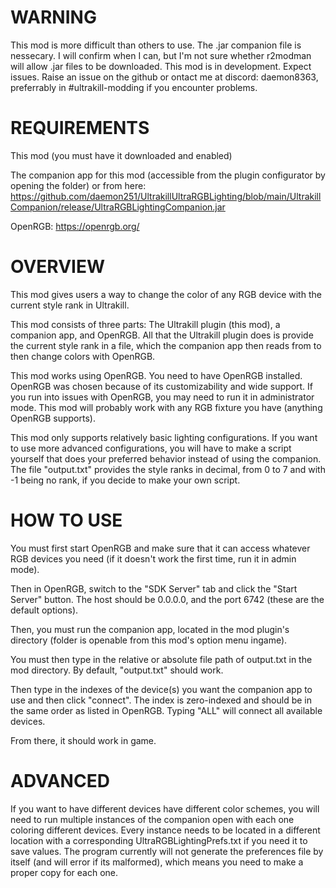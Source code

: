# WARNING

This mod is more difficult than others to use.
The .jar companion file is nessecary. I will confirm when I can, but I'm not sure whether r2modman will allow .jar files to be downloaded.
This mod is in development. Expect issues. Raise an issue on the github or ontact me at discord: daemon8363, preferrably in #ultrakill-modding if you encounter problems.

# REQUIREMENTS

This mod (you must have it downloaded and enabled) 

The companion app for this mod (accessible from the plugin configurator by opening the folder) or from here: https://github.com/daemon251/UltrakillUltraRGBLighting/blob/main/UltrakillCompanion/release/UltraRGBLightingCompanion.jar

OpenRGB: https://openrgb.org/

# OVERVIEW

This mod gives users a way to change the color of any RGB device with the current style rank in Ultrakill.

This mod consists of three parts: The Ultrakill plugin (this mod), a companion app, and OpenRGB. All that the Ultrakill plugin does is provide the current 
style rank in a file, which the companion app then reads from to then change colors with OpenRGB.

This mod works using OpenRGB. You need to have OpenRGB installed. OpenRGB was chosen because of its customizability and wide support.
If you run into issues with OpenRGB, you may need to run it in administrator mode.
This mod will probably work with any RGB fixture you have (anything OpenRGB supports).

This mod only supports relatively basic lighting configurations.
If you want to use more advanced configurations, you will have to make a script yourself that does your preferred behavior instead of using the companion. 
The file "output.txt" provides the style ranks in decimal, from 0 to 7 and with -1 being no rank, if you decide to make your own script. 

# HOW TO USE

You must first start OpenRGB and make sure that it can access whatever RGB devices you need (if it doesn't work the first time, run it in admin mode). 

Then in OpenRGB, switch to the "SDK Server" tab and click the "Start Server" button. The host should be 0.0.0.0, and the port 6742 (these are the default options). 

Then, you must run the companion app, located in the mod plugin's directory (folder is openable from this mod's option menu ingame). 

You must then type in the relative or absolute file path of output.txt in the mod directory. By default, "output.txt" should work.

Then type in the indexes of the device(s) you want the companion app to use and then click "connect". The index is zero-indexed and should be in the same order as listed in OpenRGB. Typing "ALL" will connect all available devices.

From there, it should work in game.

# ADVANCED

If you want to have different devices have different color schemes, you will need to run multiple instances of the companion open with each one coloring different devices.
Every instance needs to be located in a different location with a corresponding UltraRGBLightingPrefs.txt if you need it to save values.
The program currently will not generate the preferences file by itself (and will error if its malformed), which means you need to make a proper copy for each one.


